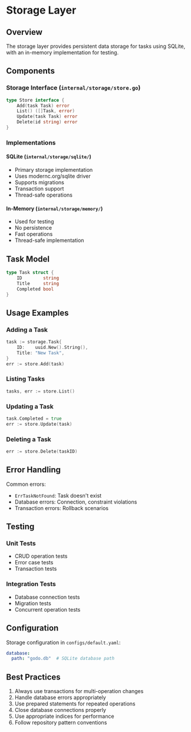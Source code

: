 # Storage Layer

## Overview

The storage layer provides persistent data storage for tasks using SQLite, with an in-memory implementation for testing.

## Components

### Storage Interface (`internal/storage/store.go`)
```go
type Store interface {
    Add(task Task) error
    List() ([]Task, error)
    Update(task Task) error
    Delete(id string) error
}
```

### Implementations

#### SQLite (`internal/storage/sqlite/`)
- Primary storage implementation
- Uses modernc.org/sqlite driver
- Supports migrations
- Transaction support
- Thread-safe operations

#### In-Memory (`internal/storage/memory/`)
- Used for testing
- No persistence
- Fast operations
- Thread-safe implementation

## Task Model

```go
type Task struct {
    ID        string
    Title     string
    Completed bool
}
```

## Usage Examples

### Adding a Task
```go
task := storage.Task{
    ID:    uuid.New().String(),
    Title: "New Task",
}
err := store.Add(task)
```

### Listing Tasks
```go
tasks, err := store.List()
```

### Updating a Task
```go
task.Completed = true
err := store.Update(task)
```

### Deleting a Task
```go
err := store.Delete(taskID)
```

## Error Handling

Common errors:
- `ErrTaskNotFound`: Task doesn't exist
- Database errors: Connection, constraint violations
- Transaction errors: Rollback scenarios

## Testing

### Unit Tests
- CRUD operation tests
- Error case tests
- Transaction tests

### Integration Tests
- Database connection tests
- Migration tests
- Concurrent operation tests

## Configuration

Storage configuration in `configs/default.yaml`:
```yaml
database:
  path: "godo.db"  # SQLite database path
```

## Best Practices

1. Always use transactions for multi-operation changes
2. Handle database errors appropriately
3. Use prepared statements for repeated operations
4. Close database connections properly
5. Use appropriate indices for performance
6. Follow repository pattern conventions 